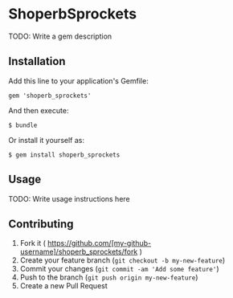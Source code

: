 # ShoperbSprockets

TODO: Write a gem description

## Installation

Add this line to your application's Gemfile:

    gem 'shoperb_sprockets'

And then execute:

    $ bundle

Or install it yourself as:

    $ gem install shoperb_sprockets

## Usage

TODO: Write usage instructions here

## Contributing

1. Fork it ( https://github.com/[my-github-username]/shoperb_sprockets/fork )
2. Create your feature branch (`git checkout -b my-new-feature`)
3. Commit your changes (`git commit -am 'Add some feature'`)
4. Push to the branch (`git push origin my-new-feature`)
5. Create a new Pull Request
